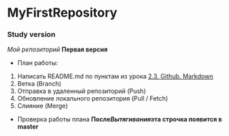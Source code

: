 # MyFirstRepository
### Study version
*Мой репозиторий*
**Первая версия**
* План работы:
1. Написать README.md по пунктам из урока [2.3. Github. Markdown](https://apps.skillfactory.ru/learning/course/course-v1:SkillFactory+CDEV+2021/block-v1:SkillFactory+CDEV+2021+type@sequential+block@08bc860288a24248ad5aec35f1e9662e/block-v1:SkillFactory+CDEV+2021+type@vertical+block@40d9d6e01eae4fee8296485976d59fb0)
2. Ветка (Branch)
3. Отправка в удаленный репозиторий (Push)
4. Обновление локального репозитория (Pull / Fetch)
5. Слияние (Merge)

* Проверка работы плана
**После*Вытягивания*эта строчка появится в master**